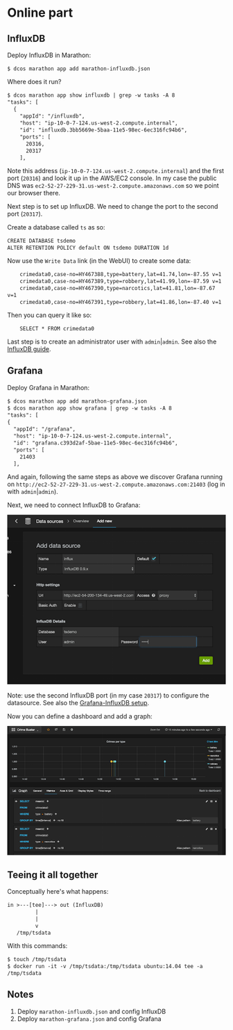 # Online part

## InfluxDB

Deploy InfluxDB in Marathon:

    $ dcos marathon app add marathon-influxdb.json

Where does it run?

    $ dcos marathon app show influxdb | grep -w tasks -A 8
    "tasks": [
      {
        "appId": "/influxdb",
        "host": "ip-10-0-7-124.us-west-2.compute.internal",
        "id": "influxdb.3bb5669e-5baa-11e5-98ec-6ec316fc94b6",
        "ports": [
          20316,
          20317
        ],
        
Note this address (`ip-10-0-7-124.us-west-2.compute.internal`) and the first port (`20316`) and look it up in the AWS/EC2 console. In my case the public DNS was `ec2-52-27-229-31.us-west-2.compute.amazonaws.com` so we point our browser there.

Next step is to set up InfluxDB. We need to change the port to the second port (`20317`).

Create a database called `ts` as so:

    CREATE DATABASE tsdemo
    ALTER RETENTION POLICY default ON tsdemo DURATION 1d

Now use the `Write Data` link (in the WebUI) to create some data:

        crimedata0,case-no=HY467388,type=battery,lat=41.74,lon=-87.55 v=1
        crimedata0,case-no=HY467389,type=robbery,lat=41.99,lon=-87.59 v=1
        crimedata0,case-no=HY467390,type=narcotics,lat=41.81,lon=-87.67 v=1
        crimedata0,case-no=HY467391,type=robbery,lat=41.86,lon=-87.40 v=1

Then you can query it like so:

        SELECT * FROM crimedata0

Last step is to create an administrator user with `admin`|`admin`. See also the [InfluxDB guide](https://influxdb.com/docs/v0.9/introduction/overview.html).

## Grafana

Deploy Grafana in Marathon:

    $ dcos marathon app add marathon-grafana.json
    $ dcos marathon app show grafana | grep -w tasks -A 8
    "tasks": [
    {
      "appId": "/grafana",
      "host": "ip-10-0-7-124.us-west-2.compute.internal",
      "id": "grafana.c393d2af-5bae-11e5-98ec-6ec316fc94b6",
      "ports": [
        21403
      ],

And again, following the same steps as above we discover Grafana running on `http://ec2-52-27-229-31.us-west-2.compute.amazonaws.com:21403` (log in with `admin`|`admin`).

Next, we need to connect InfluxDB to Grafana:

![Grafana Influx Setup](../img/grafana-influx-setup.png)

Note: use the second InfluxDB port (in my case `20317`) to configure the datasource. See also the [Grafana-InfluxDB setup](http://docs.grafana.org/datasources/influxdb/).

Now you can define a dashboard and add a graph:

![Grafana Graph Setup](../img/grafana-graph-setup.png)

## Teeing it all together

Conceptually here's what happens:

    in >---[tee]---> out (InfluxDB)
             |
             |
             v
       /tmp/tsdata

With this commands:

    $ touch /tmp/tsdata
    $ docker run -it -v /tmp/tsdata:/tmp/tsdata ubuntu:14.04 tee -a /tmp/tsdata

## Notes

1. Deploy `marathon-influxdb.json` and config InfluxDB
1. Deploy `marathon-grafana.json` and config Grafana
